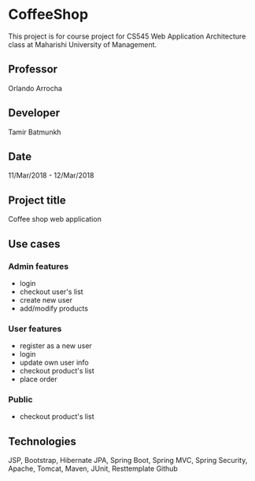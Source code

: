 # CoffeeShop
This project is for course project for CS545 Web Application Architecture class at Maharishi University of Management.

## Professor 
Orlando Arrocha

## Developer
Tamir Batmunkh

## Date 
11/Mar/2018 - 12/Mar/2018

## Project title 
Coffee shop web application

## Use cases

### Admin features
- login
- checkout user's list
- create new user
- add/modify products

### User features
- register as a new user
- login
- update own user info
- checkout product's list
- place order

### Public
- checkout product's list

## Technologies
JSP, Bootstrap, Hibernate JPA,
Spring Boot, Spring MVC, Spring Security, 
Apache, Tomcat, Maven, 
JUnit, Resttemplate
Github
